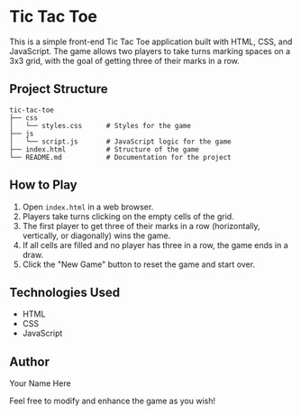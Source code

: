 # Tic Tac Toe

This is a simple front-end Tic Tac Toe application built with HTML, CSS, and JavaScript. The game allows two players to take turns marking spaces on a 3x3 grid, with the goal of getting three of their marks in a row.

## Project Structure

```
tic-tac-toe
├── css
│   └── styles.css      # Styles for the game
├── js
│   └── script.js       # JavaScript logic for the game
├── index.html          # Structure of the game
└── README.md           # Documentation for the project
```

## How to Play

1. Open `index.html` in a web browser.
2. Players take turns clicking on the empty cells of the grid.
3. The first player to get three of their marks in a row (horizontally, vertically, or diagonally) wins the game.
4. If all cells are filled and no player has three in a row, the game ends in a draw.
5. Click the "New Game" button to reset the game and start over.

## Technologies Used

- HTML
- CSS
- JavaScript

## Author

Your Name Here

Feel free to modify and enhance the game as you wish!